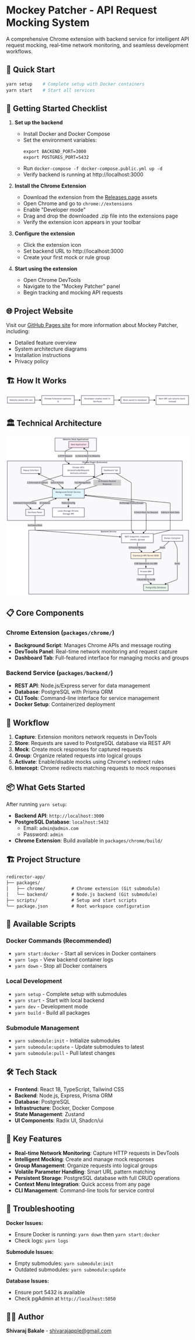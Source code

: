 # Mockey Patcher - API Request Mocking System

A comprehensive Chrome extension with backend service for intelligent API request mocking, real-time network monitoring, and seamless development workflows.

## 🚀 Quick Start

```bash
yarn setup    # Complete setup with Docker containers
yarn start    # Start all services
```

## 🏁 Getting Started Checklist

1. **Set up the backend**
   - Install Docker and Docker Compose
   - Set the environment variables:
     ```
     export BACKEND_PORT=3000
     export POSTGRES_PORT=5432
     ```
   - Run `docker-compose -f docker-compose.public.yml up -d`
   - Verify backend is running at http://localhost:3000

2. **Install the Chrome Extension**
   - Download the extension from the [Releases page](https://github.com/shivarajbakale/mockey-patcher/releases) assets
   - Open Chrome and go to `chrome://extensions`
   - Enable "Developer mode"
   - Drag and drop the downloaded .zip file into the extensions page
   - Verify the extension icon appears in your toolbar

3. **Configure the extension**
   - Click the extension icon
   - Set backend URL to http://localhost:3000
   - Create your first mock or rule group

4. **Start using the extension**
   - Open Chrome DevTools
   - Navigate to the "Mockey Patcher" panel
   - Begin tracking and mocking API requests

## 🌐 Project Website

Visit our [GitHub Pages site](https://shivarajbakale.github.io/mockey-patcher/) for more information about Mockey Patcher, including:
- Detailed feature overview
- System architecture diagrams
- Installation instructions
- Privacy policy

## 🏗️ How It Works

![High-Level Workflow](./assets/diagram.png)

## 🏛️ Technical Architecture

![System Architecture](./assets/mermaid.png)

## 📋 Core Components

### Chrome Extension (`packages/chrome/`)
- **Background Script**: Manages Chrome APIs and message routing
- **DevTools Panel**: Real-time network monitoring and request capture
- **Dashboard Tab**: Full-featured interface for managing mocks and groups

### Backend Service (`packages/backend/`)
- **REST API**: Node.js/Express server for data management
- **Database**: PostgreSQL with Prisma ORM
- **CLI Tools**: Command-line interface for service management
- **Docker Setup**: Containerized deployment

## 🔄 Workflow

1. **Capture**: Extension monitors network requests in DevTools
2. **Store**: Requests are saved to PostgreSQL database via REST API
3. **Mock**: Create mock responses for captured requests
4. **Group**: Organize related requests into logical groups
5. **Activate**: Enable/disable mocks using Chrome's redirect rules
6. **Intercept**: Chrome redirects matching requests to mock responses

## 📦 What Gets Started

After running `yarn setup`:

- **Backend API**: `http://localhost:3000`
- **PostgreSQL Database**: `localhost:5432`
  - Email: `admin@admin.com`
  - Password: `admin`
- **Chrome Extension**: Build available in `packages/chrome/build/`

## 🏗️ Project Structure

```
redirector-app/
├── packages/
│   ├── chrome/          # Chrome extension (Git submodule)
│   └── backend/         # Node.js backend (Git submodule)
├── scripts/             # Setup and start scripts
└── package.json         # Root workspace configuration
```

## 🔧 Available Scripts

### Docker Commands (Recommended)
- `yarn start:docker` - Start all services in Docker containers
- `yarn logs` - View backend container logs
- `yarn down` - Stop all Docker containers

### Local Development
- `yarn setup` - Complete setup with submodules
- `yarn start` - Start with local backend
- `yarn dev` - Development mode
- `yarn build` - Build all packages

### Submodule Management
- `yarn submodule:init` - Initialize submodules
- `yarn submodule:update` - Update submodules to latest
- `yarn submodule:pull` - Pull latest changes

## 🛠️ Tech Stack

- **Frontend**: React 18, TypeScript, Tailwind CSS
- **Backend**: Node.js, Express, Prisma ORM
- **Database**: PostgreSQL
- **Infrastructure**: Docker, Docker Compose
- **State Management**: Zustand
- **UI Components**: Radix UI, Shadcn/ui

## 🎯 Key Features

- **Real-time Network Monitoring**: Capture HTTP requests in DevTools
- **Intelligent Mocking**: Create and manage mock responses
- **Group Management**: Organize requests into logical groups
- **Volatile Parameter Handling**: Smart URL pattern matching
- **Persistent Storage**: PostgreSQL database with full CRUD operations
- **Context Menu Integration**: Quick access from any page
- **CLI Management**: Command-line tools for service control

## 🐛 Troubleshooting

**Docker Issues:**
- Ensure Docker is running: `yarn down` then `yarn start:docker`
- Check logs: `yarn logs`

**Submodule Issues:**
- Empty submodules: `yarn submodule:init`
- Outdated submodules: `yarn submodule:update`

**Database Issues:**
- Ensure port 5432 is available
- Check pgAdmin at `http://localhost:5050`

## 👨‍💻 Author

**Shivaraj Bakale** - shivarajapple@gmail.com 
